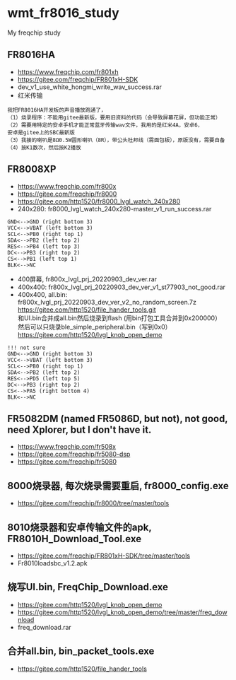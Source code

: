 # wmt_fr8016_study
My freqchip study

## FR8016HA  
* https://www.freqchip.com/fr801xh  
* https://gitee.com/freqchip/FR801xH-SDK  
* dev_v1_use_white_hongmi_write_wav_success.rar
* 红米传输  
```
我把FR8016HA开发板的声音播放跑通了，
（1）烧录程序：不能用gitee最新版，要用旧资料的代码（会导致屏幕花屏，但功能正常）
（2）需要用特定的安卓手机才能正常蓝牙传输wav文件，我用的是红米4A，安卓6，
安卓是gitee上的SBC最新版
（3）我接的喇叭是8Ω0.5W圆形喇叭（8R），带公头杜邦线（需面包板），原版没有，需要自备
（4）按K1数次，然后按K2播放
```

## FR8008XP  
* https://www.freqchip.com/fr800x  
* https://gitee.com/freqchip/fr8000  
* https://gitee.com/http1520/fr8000_lvgl_watch_240x280  
* 240x280: fr8000_lvgl_watch_240x280-master_v1_run_success.rar  
```
GND<-->GND (right bottom 3)   
VCC<-->VBAT (left bottom 3)   
SCL<-->PB0 (right top 1)   
SDA<-->PB2 (left top 2)   
RES<-->PB4 (left top 3)   
DC<-->PB3 (right top 2)   
CS<-->PB1 (left top 1)    
BLK<-->NC  
```
* 400屏幕, fr800x_lvgl_prj_20220903_dev_ver.rar
* 400x400: fr800x_lvgl_prj_20220903_dev_ver_v1_st77903_not_good.rar  
* 400x400, all.bin: fr800x_lvgl_prj_20220903_dev_ver_v2_no_random_screen.7z  
https://gitee.com/http1520/file_hander_tools.git  
和UI.bin合并成all.bin然后烧录到flash (用bin打包工具合并到0x200000）    
然后可以只烧录ble_simple_peripheral.bin（写到0x0）  
https://gitee.com/http1520/lvgl_knob_open_demo  
```
!!! not sure  
GND<-->GND (right bottom 3)   
VCC<-->VBAT (left bottom 3)   
SCL<-->PB0 (right top 1)   
SDA<-->PB2 (left top 2)   
RES<-->PD5 (left top 5)   
DC<-->PB3 (right top 2)   
CS<-->PA5 (right bottom 4)    
BLK<-->NC  
```

## FR5082DM (named FR5086D, but not), not good, need Xplorer, but I don't have it.      
* https://www.freqchip.com/fr508x  
* https://gitee.com/freqchip/fr5080-dsp  
* https://gitee.com/freqchip/fr5080  

## 8000烧录器, 每次烧录需要重启, fr8000_config.exe  
* https://gitee.com/freqchip/fr8000/tree/master/tools

## 8010烧录器和安卓传输文件的apk, FR8010H_Download_Tool.exe  
* https://gitee.com/freqchip/FR801xH-SDK/tree/master/tools
* Fr8010loadsbc_v1.2.apk  

## 烧写UI.bin, FreqChip_Download.exe  
* https://gitee.com/http1520/lvgl_knob_open_demo
* https://gitee.com/http1520/lvgl_knob_open_demo/tree/master/freq_download
* freq_download.rar

## 合并all.bin, bin_packet_tools.exe  
* https://gitee.com/http1520/file_hander_tools  
